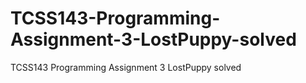 # TCSS143-Programming-Assignment-3-LostPuppy-solved
TCSS143 Programming Assignment 3 LostPuppy solved
